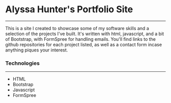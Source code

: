 # Alyssa Hunter's Portfolio Site
***
This is a site I created to showcase some of my software skills and a selection of the projects I've built. It's written with html, javascript, and a bit of Bootstrap, with FormSpree for handling emails. You'll find links to the github repositories for each project listed, as well as a contact form incase anything piques your interest. 

### Technologies
***
* HTML
* Bootstrap
* Javascript
* FormSpree
